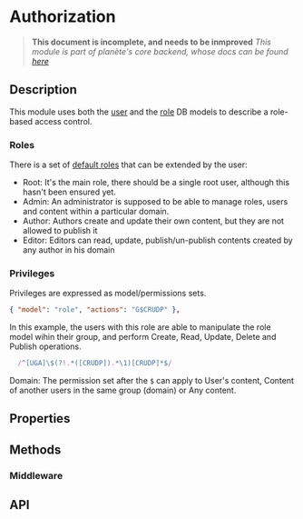 # Authorization
> **This document is incomplete, and needs to be inmproved**
*This module is part of planète's core backend, whose docs can be found [here](../../README.md)*

## Description
This module uses both the [user](../db/models/user.js) and the [role](../db/models/role.js) DB models to describe a role-based access control.

### Roles
There is a set of [default roles](../db/models/default-roles.json) that can be extended by the user:

  - Root: It's the main role, there should be a single root user, although this hasn't been ensured yet.
  - Admin: An administrator is supposed to be able to manage roles, users and content within a particular domain.
  - Author: Authors create and update their own content, but they are not allowed to publish it
  - Editor: Editors can read, update, publish/un-publish contents created by any author in his domain

### Privileges
Privileges are expressed as model/permissions sets.

```json
{ "model": "role", "actions": "G$CRUDP" },
```

In this example, the users with this role are able to manipulate the role model wihin their group, and perform Create, Read, Update, Delete and Publish operations.

```js
  /^[UGA]\$(?!.*([CRUDP]).*\1)[CRUDP]*$/
```

Domain: The permission set after the `$` can apply to User's content, Content of another users in the same group (domain) or Any content.

## Properties

## Methods

### Middleware

## API
